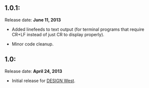 1.0.1:
-----
Release date: **June 11, 2013**

* Added linefeeds to text output (for terminal programs that require CR+LF instead of just CR to display properly).

* Minor code cleanup.


1.0:
----
Release date: **April 24, 2013**

* Initial release for [DESIGN West][1].

[1]: http://www.ubmdesign.com/sanjose/
